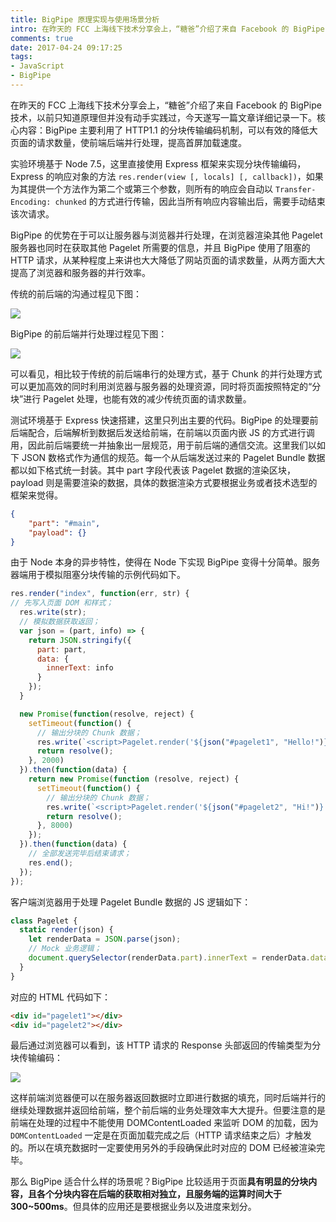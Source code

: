 ```yaml
---
title: BigPipe 原理实现与使用场景分析
intro: 在昨天的 FCC 上海线下技术分享会上，“糖爸”介绍了来自 Facebook 的 BigPipe 技术，以前只知道原理但并没有动手实践过，今天遂写一篇文章详细记录一下。核心内容：BigPipe 主要利用了 HTTP1.1 的分块传输编码机制，可以有效的降低大页面的请求数量，使前端后端并行处理，提高首屏加载速度。
comments: true
date: 2017-04-24 09:17:25
tags:
- JavaScript
- BigPipe
---
```


在昨天的 FCC 上海线下技术分享会上，“糖爸”介绍了来自 Facebook 的 BigPipe 技术，以前只知道原理但并没有动手实践过，今天遂写一篇文章详细记录一下。核心内容：BigPipe 主要利用了 HTTP1.1 的分块传输编码机制，可以有效的降低大页面的请求数量，使前端后端并行处理，提高首屏加载速度。

实验环境基于 Node 7.5，这里直接使用 Express 框架来实现分块传输编码，Express 的响应对象的方法 `res.render(view [, locals] [, callback])`，如果为其提供一个方法作为第二个或第三个参数，则所有的响应会自动以 `Transfer-Encoding: chunked` 的方式进行传输，因此当所有响应内容输出后，需要手动结束该次请求。

BigPipe 的优势在于可以让服务器与浏览器并行处理，在浏览器渲染其他 Pagelet 服务器也同时在获取其他 Pagelet 所需要的信息，并且 BigPipe 使用了阻塞的  HTTP 请求，从某种程度上来讲也大大降低了网站页面的请求数量，从两方面大大提高了浏览器和服务器的并行效率。

传统的前后端的沟通过程见下图：

![](1.png)

BigPipe 的前后端并行处理过程见下图：

![](2.png)

可以看见，相比较于传统的前后端串行的处理方式，基于 Chunk 的并行处理方式可以更加高效的同时利用浏览器与服务器的处理资源，同时将页面按照特定的“分块”进行 Pagelet 处理，也能有效的减少传统页面的请求数量。

测试环境基于 Express 快速搭建，这里只列出主要的代码。BigPipe 的处理要前后端配合，后端解析到数据后发送给前端，在前端以页面内嵌 JS 的方式进行调用，因此前后端要统一并抽象出一层规范，用于前后端的通信交流。这里我们以如下 JSON 数格式作为通信的规范。每一个从后端发送过来的 Pagelet Bundle 数据都以如下格式统一封装。其中 part 字段代表该 Pagelet 数据的渲染区块，payload 则是需要渲染的数据，具体的数据渲染方式要根据业务或者技术选型的框架来觉得。


```json
{
    "part": "#main",
    "payload": {}
}
```

由于 Node 本身的异步特性，使得在 Node 下实现 BigPipe 变得十分简单。服务器端用于模拟阻塞分块传输的示例代码如下。


```javascript
res.render("index", function(err, str) {
// 先写入页面 DOM 和样式；
  res.write(str);
  // 模拟数据获取返回；
  var json = (part, info) => {
    return JSON.stringify({
      part: part,
      data: {
        innerText: info
      }
    });
  }

  new Promise(function(resolve, reject) {
    setTimeout(function() {
      // 输出分块的 Chunk 数据；
      res.write(`<script>Pagelet.render('${json("#pagelet1", "Hello!")}');</script>`);
      return resolve();
    }, 2000)
  }).then(function(data) {
    return new Promise(function (resolve, reject) {
      setTimeout(function() {
        // 输出分块的 Chunk 数据；
        res.write(`<script>Pagelet.render('${json("#pagelet2", "Hi!")}');</script>`);
        return resolve();
      }, 8000)
    });
  }).then(function(data) {
    // 全部发送完毕后结束请求；
    res.end();
  });
});
```

客户端浏览器用于处理 Pagelet Bundle 数据的 JS 逻辑如下：


```javascript
class Pagelet {
  static render(json) {
    let renderData = JSON.parse(json);
    // Mock 业务逻辑；
    document.querySelector(renderData.part).innerText = renderData.data.innerText;
  }
}
```

对应的 HTML 代码如下：


```html
<div id="pagelet1"></div>
<div id="pagelet2"></div>
```


最后通过浏览器可以看到，该 HTTP 请求的 Response 头部返回的传输类型为分块传输编码：

![](3.jpg)

这样前端浏览器便可以在服务器返回数据时立即进行数据的填充，同时后端并行的继续处理数据并返回给前端，整个前后端的业务处理效率大大提升。但要注意的是前端在处理的过程中不能使用  DOMContentLoaded 来监听 DOM 的加载，因为 `DOMContentLoaded` 一定是在页面加载完成之后（HTTP 请求结束之后）才触发的。所以在填充数据时一定要使用另外的手段确保此时对应的 DOM 已经被渲染完毕。

那么 BigPipe 适合什么样的场景呢？BigPipe 比较适用于页面**具有明显的分块内容，且各个分块内容在后端的获取相对独立，且服务端的运算时间大于300~500ms**。但具体的应用还是要根据业务以及进度来划分。
